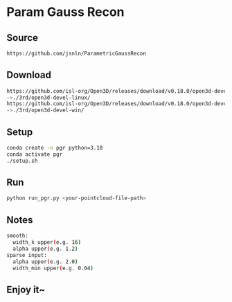 # Param Gauss Recon

## Source

```bash
https://github.com/jsnln/ParametricGaussRecon
```

## Download

```bash
https://github.com/isl-org/Open3D/releases/download/v0.18.0/open3d-devel-linux-x86_64-pre-cxx11-abi-0.18.0.tar.xz
->./3rd/open3d-devel-linux/
https://github.com/isl-org/Open3D/releases/download/v0.18.0/open3d-devel-windows-amd64-0.18.0.zip
->./3rd/open3d-devel-win/
```

## Setup

```bash
conda create -n pgr python=3.10
conda activate pgr
./setup.sh
```

## Run

```bash
python run_pgr.py <your-pointcloud-file-path>
```

## Notes

```bash
smooth:
  width_k upper(e.g. 16)
  alpha upper(e.g. 1.2)
sparse input:
  alpha upper(e.g. 2.0)
  width_min upper(e.g. 0.04)
```

## Enjoy it~
